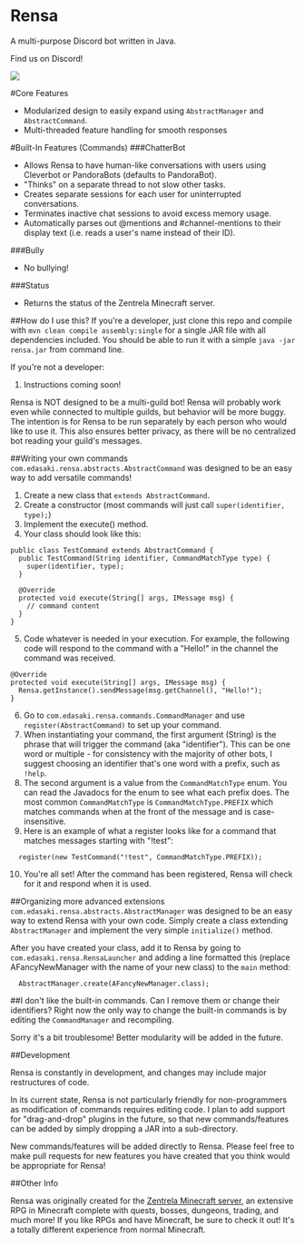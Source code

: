# Rensa
A multi-purpose Discord bot written in Java.

Find us on Discord!

[<img src="https://discordapp.com/api/guilds/125788425793044480/widget.png?style=shield">](https://discord.gg/0hYtpOLWHxKLWOQL)  


#Core Features
- Modularized design to easily expand using `AbstractManager` and `AbstractCommand`.
- Multi-threaded feature handling for smooth responses

#Built-In Features (Commands)
###ChatterBot
- Allows Rensa to have human-like conversations with users using Cleverbot or PandoraBots (defaults to PandoraBot).
- "Thinks" on a separate thread to not slow other tasks.
- Creates separate sessions for each user for uninterrupted conversations.
- Terminates inactive chat sessions to avoid excess memory usage.
- Automatically parses out @mentions and #channel-mentions to their display text (i.e. reads a user's name instead of their ID).

###Bully
- No bullying!

###Status
- Returns the status of the Zentrela Minecraft server.

##How do I use this?
If you're a developer, just clone this repo and compile with `mvn clean compile assembly:single` for a single JAR file with all dependencies included. You should be able to run it with a simple `java -jar rensa.jar` from command line.

If you're not a developer:

1. Instructions coming soon!

Rensa is NOT designed to be a multi-guild bot! Rensa will probably work even while connected to multiple guilds, but behavior will be more buggy. The intention is for Rensa to be run separately by each person who would like to use it. This also ensures better privacy, as there will be no centralized bot reading your guild's messages.

##Writing your own commands
`com.edasaki.rensa.abstracts.AbstractCommand` was designed to be an easy way to add versatile commands!

1. Create a new class that `extends AbstractCommand`.
2. Create a constructor (most commands will just call `super(identifier, type);`)
3. Implement the execute() method.
4. Your class should look like this:
  ```
  public class TestCommand extends AbstractCommand {
    public TestCommand(String identifier, CommandMatchType type) {
      super(identifier, type);
    }
    
    @Override
    protected void execute(String[] args, IMessage msg) {
      // command content
    }
  }
  ```
5. Code whatever is needed in your execution. For example, the following code will respond to the command with a "Hello!" in the channel the command was received.
  
  ```
  @Override
  protected void execute(String[] args, IMessage msg) {
    Rensa.getInstance().sendMessage(msg.getChannel(), "Hello!");
  }
  ```
6. Go to `com.edasaki.rensa.commands.CommandManager` and use `register(AbstractCommand)` to set up your command.
7. When instantiating your command, the first argument (String) is the phrase that will trigger the command (aka "identifier"). This can be one word or multiple - for consistency with the majority of other bots, I suggest choosing an identifier that's one word with a prefix, such as `!help`.
8. The second argument is a value from the `CommandMatchType` enum. You can read the Javadocs for the enum to see what each prefix does. The most common `CommandMatchType` is `CommandMatchType.PREFIX` which matches commands when at the front of the message and is case-insensitive.
9. Here is an example of what a register looks like for a command that matches messages starting with "!test":

  ```
    register(new TestCommand("!test", CommandMatchType.PREFIX));
  ```
10. You're all set! After the command has been registered, Rensa will check for it and respond when it is used.

##Organizing more advanced extensions
`com.edasaki.rensa.abstracts.AbstractManager` was designed to be an easy way to extend Rensa with your own code. Simply create a class extending `AbstractManager` and implement the very simple `initialize()` method.

After you have created your class, add it to Rensa by going to `com.edasaki.rensa.RensaLauncher` and adding a line formatted this (replace AFancyNewManager with the name of your new class) to the `main` method:

```
  AbstractManager.create(AFancyNewManager.class);
```

##I don't like the built-in commands. Can I remove them or change their identifiers?
Right now the only way to change the built-in commands is by editing the `CommandManager` and recompiling.

Sorry it's a bit troublesome! Better modularity will be added in the future.

##Development

Rensa is constantly in development, and changes may include major restructures of code.

In its current state, Rensa is not particularly friendly for non-programmers as modification of commands requires editing code. I plan to add support for "drag-and-drop" plugins in the future, so that new commands/features can be added by simply dropping a JAR into a sub-directory.

New commands/features will be added directly to Rensa. Please feel free to make pull requests for new features you have created that you think would be appropriate for Rensa!

##Other Info

Rensa was originally created for the [Zentrela Minecraft server](http://www.zentrela.net), an extensive RPG in Minecraft complete with quests, bosses, dungeons, trading, and much more! If you like RPGs and have Minecraft, be sure to check it out! It's a totally different experience from normal Minecraft.
